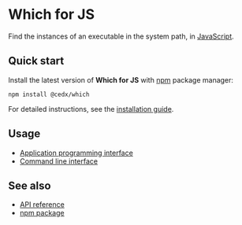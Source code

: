 # Which for JS
Find the instances of an executable in the system path,
in [JavaScript](https://developer.mozilla.org/docs/Web/JavaScript).

## Quick start
Install the latest version of **Which for JS** with [npm](https://www.npmjs.com) package manager:

```shell
npm install @cedx/which
```

For detailed instructions, see the [installation guide](installation.md).

## Usage
- [Application programming interface](usage/api.md)
- [Command line interface](usage/cli.md)

## See also
- [API reference](api/)
- [npm package](https://www.npmjs.com/package/@cedx/which)
